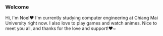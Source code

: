 ### Welcome
Hi, I'm Noel❤️ I'm currently studying computer engineering at Chiang Mai University right now. I also love to play games and watch animes. Nice to meet you all, and thanks for the love and support!❤️~

<!--
**cherishednoel/cherishednoel** is a ✨ _special_ ✨ repository because its `README.md` (this file) appears on your GitHub profile.

Here are some ideas to get you started:

- 🔭 I’m currently working on ...
- 🌱 I’m currently learning ...
- 👯 I’m looking to collaborate on ...
- 🤔 I’m looking for help with ...
- 💬 Ask me about ...
- 📫 How to reach me: ...
- 😄 Pronouns: ...
- ⚡ Fun fact: ...
-->
